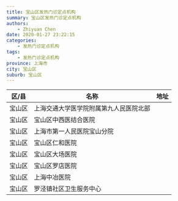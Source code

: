 ```yaml
---
title: 宝山区发热门诊定点机构
summary: 宝山区发热门诊定点机构
authors: 
    - Zhiyuan Chen
date: 2020-01-27 23:22:15
categories: 
    - 发热门诊定点机构
tags: 
    - 发热门诊定点机构
province: 上海市
city: 宝山区
suburb: 宝山区
---
```


|  区/县  |  名称  |  地址  |
|------|-------|------|
|  宝山区  |  上海交通大学医学院附属第九人民医院北部  |    
|  宝山区  |  宝山区中西医结合医院  |    
|  宝山区  |  上海市第一人民医院宝山分院  |    
|  宝山区  |  宝山区仁和医院  |    
|  宝山区  |  宝山区大场医院  |    
|  宝山区  |  宝山区罗店医院  |    
|  宝山区  |  上海中冶医院  |    
|  宝山区  |  罗泾镇社区卫生服务中心  |    

